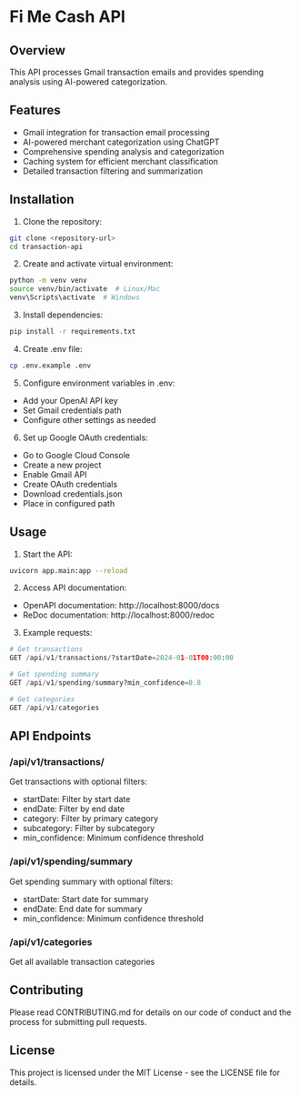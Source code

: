 # Fi Me Cash API

## Overview

This API processes Gmail transaction emails and provides spending analysis using AI-powered categorization.

## Features

- Gmail integration for transaction email processing
- AI-powered merchant categorization using ChatGPT
- Comprehensive spending analysis and categorization
- Caching system for efficient merchant classification
- Detailed transaction filtering and summarization

## Installation

1. Clone the repository:

```bash
git clone <repository-url>
cd transaction-api
```

2. Create and activate virtual environment:

```bash
python -m venv venv
source venv/bin/activate  # Linux/Mac
venv\Scripts\activate  # Windows
```

3. Install dependencies:

```bash
pip install -r requirements.txt
```

4. Create .env file:

```bash
cp .env.example .env
```

5. Configure environment variables in .env:

- Add your OpenAI API key
- Set Gmail credentials path
- Configure other settings as needed

6. Set up Google OAuth credentials:

- Go to Google Cloud Console
- Create a new project
- Enable Gmail API
- Create OAuth credentials
- Download credentials.json
- Place in configured path

## Usage

1. Start the API:

```bash
uvicorn app.main:app --reload
```

2. Access API documentation:

- OpenAPI documentation: http://localhost:8000/docs
- ReDoc documentation: http://localhost:8000/redoc

3. Example requests:

```python
# Get transactions
GET /api/v1/transactions/?startDate=2024-01-01T00:00:00

# Get spending summary
GET /api/v1/spending/summary?min_confidence=0.8

# Get categories
GET /api/v1/categories
```

## API Endpoints

### /api/v1/transactions/

Get transactions with optional filters:

- startDate: Filter by start date
- endDate: Filter by end date
- category: Filter by primary category
- subcategory: Filter by subcategory
- min_confidence: Minimum confidence threshold

### /api/v1/spending/summary

Get spending summary with optional filters:

- startDate: Start date for summary
- endDate: End date for summary
- min_confidence: Minimum confidence threshold

### /api/v1/categories

Get all available transaction categories

## Contributing

Please read CONTRIBUTING.md for details on our code of conduct and the process for submitting pull requests.

## License

This project is licensed under the MIT License - see the LICENSE file for details.

